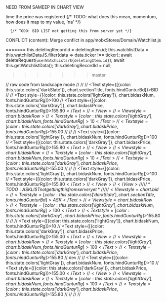
NEED FROM SAMEEP IN CHART VIEW

time the price was registered
{/* TODO: what does this mean, momentum, how does it map to my value, 'na' */}

      {/* TODO: BID LIST not getting this from server yet */}









CONFLICT (content): Merge conflict in app/mobxStores/Domain/Watchlist.js

=======
      this.deletingRecordId = deletingItem.id;
      this.watchlistData = this.watchlistDataJS.filter(data => data.ticker !== ticker);
      await deleteRequest(`userWatchLists/${deletingItem.id}`);
      await this.getWatchlistData();
      this.deletingRecordId = null;
>>>>>>> master






// raw code from landscape mode
  // <View style={chart.bidAsksWrapper}>
  //   <View style={chart.bid}>
  //     <Text style={[{color: this.state.colors['darkSlate']}, chart.sectionTitle, fonts.hindGunturBd]}>BID</Text>
  //     <View style={chart.bidaskRow}>
  //       <Text style={[{color: this.state.colors['lightGray']}, chart.bidaskNum, fonts.hindGunturRg]}>100</Text>
  //       <Text style={[{color: this.state.colors['darkGray']}, chart.bidaskPrice, fonts.hindGunturRg]}>$155.80</Text>
  //     </View>
  //     <View style={chart.bidaskRow}>
  //       <Text style={[{color: this.state.colors['lightGray']}, chart.bidaskNum, fonts.hindGunturRg]}>10</Text>
  //       <Text style={[{color: this.state.colors['darkGray']}, chart.bidaskPrice, fonts.hindGunturRg]}>$155.00</Text>
  //     </View>
  //     <View style={chart.bidaskRow}>
  //       <Text style={[{color: this.state.colors['lightGray']}, chart.bidaskNum, fonts.hindGunturRg]}>100</Text>
  //       <Text style={[{color: this.state.colors['darkGray']}, chart.bidaskPrice, fonts.hindGunturRg]}>$155.80</Text>
  //     </View>
  //     <View style={chart.bidaskRow}>
  //       <Text style={[{color: this.state.colors['lightGray']}, chart.bidaskNum, fonts.hindGunturRg]}>10</Text>
  //       <Text style={[{color: this.state.colors['darkGray']}, chart.bidaskPrice, fonts.hindGunturRg]}>$155.00</Text>
  //     </View>
  //     <View style={chart.bidaskRow}>
  //       <Text style={[{color: this.state.colors['lightGray']}, chart.bidaskNum, fonts.hindGunturRg]}>100</Text>
  //       <Text style={[{color: this.state.colors['darkGray']}, chart.bidaskPrice, fonts.hindGunturRg]}>$155.80</Text>
  //     </View>
  //   </View>
  //
  //   {/* TODO: ASK LIST not getting this from server yet */}
  //
  //   <View style={chart.bid}>
  //     <Text style={[{color: this.state.colors['darkSlate']}, chart.sectionTitle, fonts.hindGunturBd]}>ASK</Text>
  //     <View style={chart.bidaskRow}>
  //       <Text style={[{color: this.state.colors['lightGray']}, chart.bidaskNum, fonts.hindGunturRg]}>100</Text>
  //       <Text style={[{color: this.state.colors['darkGray']}, chart.bidaskPrice, fonts.hindGunturRg]}>$155.80</Text>
  //     </View>
  //     <View style={chart.bidaskRow}>
  //       <Text style={[{color: this.state.colors['lightGray']}, chart.bidaskNum, fonts.hindGunturRg]}>10</Text>
  //       <Text style={[{color: this.state.colors['darkGray']}, chart.bidaskPrice, fonts.hindGunturRg]}>$155.00</Text>
  //     </View>
  //     <View style={chart.bidaskRow}>
  //       <Text style={[{color: this.state.colors['lightGray']}, chart.bidaskNum, fonts.hindGunturRg]}>100</Text>
  //       <Text style={[{color: this.state.colors['darkGray']}, chart.bidaskPrice, fonts.hindGunturRg]}>$155.80</Text>
  //     </View>dev
  //     <View style={chart.bidaskRow}>
  //       <Text style={[{color: this.state.colors['lightGray']}, chart.bidaskNum, fonts.hindGunturRg]}>10</Text>
  //       <Text style={[{color: this.state.colors['darkGray']}, chart.bidaskPrice, fonts.hindGunturRg]}>$155.00</Text>
  //     </View>
  //     <View style={chart.bidaskRow}>
  //       <Text style={[{color: this.state.colors['lightGray']}, chart.bidaskNum, fonts.hindGunturRg]}>100</Text>
  //       <Text style={[{color: this.state.colors['darkGray']}, chart.bidaskPrice, fonts.hindGunturRg]}>$155.80</Text>
  //     </View>
  //   </View>
  // </View>
  // 
